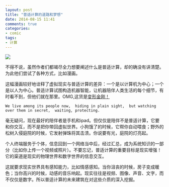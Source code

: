 ```yaml
---
layout: post
title: "普适计算的道路和梦想"
date: 2014-08-15 11:41
comments: true
categories: 
- comic
tags:
- 计算
---
```


![](http://www.ubiq.com/hypertext/weiser/VRvsUbi.gif)

不得不说，虽然作者们都竭尽全力想要阐述什么是普适计算，却的确没有讲清楚。为此他们尝试了各种方式，比如漫画。

这幅漫画较好地诠释了虚拟现实与普适计算的差异：一个是以计算机为中心；一个是以人为中心。普适计算试图构造机器智能，让机器陪伴人类生活的每个细节，有时看不到，但他们就在那里。OMG,这货是[变形金刚！](http://chengjun.github.io/slides/strut/autobot/#2)

  `We live among its people now, 
  hiding in plain sight, 
  but watching over them in secret, 
  waiting, protecting. `

毫无疑问，现在最好的陪伴者是手机和ipad。但仅仅是陪伴不是普适计算，它要和你交互，而不是把你带回虚拟世界。小狗饿了的时候，它帮你自动喂食；野外的松树入侵庭院的时候，它发射弹珠将其击溃。你说要有光，庭院的灯亮起。

个人终端服务于个体，信息回到一个网络当中后，经过汇总，成为系统知识的一部分（比如你上传一个视频或照片）。不要忘记，普适计算的重要目标是现实增强！它的渠道是现实的物理世界和数字世界的信息交互。

这就要求现实世界具有感知能力，比如情感感知。当你沮丧的时候，房子变成暖色；当你高兴的时候，动感的音乐响起。现实往往是视频、图像、声音、文字，而不仅仅是数字。所以普适计算的未来建筑在对这些介质的深入挖掘。
